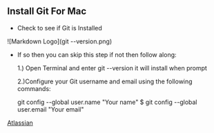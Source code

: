 ## Install Git For Mac

* Check to see if Git is Installed
 
 ![Markdown Logo](git --version.png)
 
* If so then you can skip this step if not then follow along:

	1.) Open Terminal and enter git --version it will install when prompt 
	
	2.)Configure your Git username and email using the following commands:
	
	git config --global user.name "Your name" $ git config --global user.email "Your email"

[Atlassian](https://www.atlassian.com/git/tutorials/install-git)

